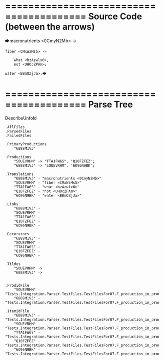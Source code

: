 ========================================
Source Code (between the arrows)
========================================

🡆macronutrients <0CmyN2Mb> ->

    fiber <CMxWzMs5> ->

        what <hzAzwlx6>,
        not <UHOcZPAm>;
    
    water <BBmOZjJa>;🡄

========================================
Parse Tree
========================================
DescribeUnfold

    .AllFiles
    .ParsedFiles
    .FailedFiles

    .PrimaryProductions
        "6B88M1VJ" 

    .Productions
        "SOUEVRHM" -> "TTA1FW6S", "Q10FZFEZ";
        "6B88M1VJ" -> "SOUEVRHM", "6O96N9BK";

    .Translations
        "6B88M1VJ" - "macronutrients <0CmyN2Mb>"
        "SOUEVRHM" - "fiber <CMxWzMs5>"
        "TTA1FW6S" - "what <hzAzwlx6>"
        "Q10FZFEZ" - "not <UHOcZPAm>"
        "6O96N9BK" - "water <BBmOZjJa>"

    .Links
        "6B88M1VJ" - 
        "SOUEVRHM" - 
        "TTA1FW6S" - 
        "Q10FZFEZ" - 
        "6O96N9BK" - 

    .Decorators
        "6B88M1VJ" - 
        "SOUEVRHM" - 
        "TTA1FW6S" - 
        "Q10FZFEZ" - 
        "6O96N9BK" - 

    .Tildes
        "SOUEVRHM" -> 
        "6B88M1VJ" -> 


    .ProdidFile
        "SOUEVRHM" - "Tests.Integration.Parser.TestFiles.TestFilesFor07.F_production_in_production1.ds"
        "6B88M1VJ" - "Tests.Integration.Parser.TestFiles.TestFilesFor07.F_production_in_production1.ds"

    .ItemidFile
        "6B88M1VJ" - "Tests.Integration.Parser.TestFiles.TestFilesFor07.F_production_in_production1.ds"
        "SOUEVRHM" - "Tests.Integration.Parser.TestFiles.TestFilesFor07.F_production_in_production1.ds"
        "TTA1FW6S" - "Tests.Integration.Parser.TestFiles.TestFilesFor07.F_production_in_production1.ds"
        "Q10FZFEZ" - "Tests.Integration.Parser.TestFiles.TestFilesFor07.F_production_in_production1.ds"
        "6O96N9BK" - "Tests.Integration.Parser.TestFiles.TestFilesFor07.F_production_in_production1.ds"


